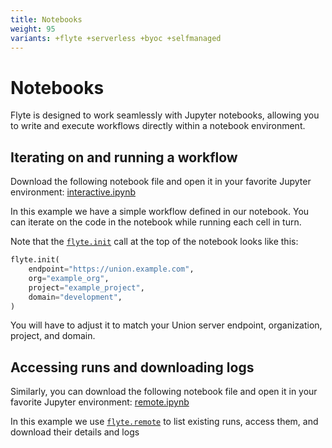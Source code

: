 ```yaml
---
title: Notebooks
weight: 95
variants: +flyte +serverless +byoc +selfmanaged
---
```


# Notebooks

Flyte is designed to work seamlessly with Jupyter notebooks, allowing you to write and execute workflows directly within a notebook environment.

## Iterating on and running a workflow

Download the following notebook file and open it in your favorite Jupyter environment: [interactive.ipynb](../_static/public/interactive.ipynb)

<!-- TODO: add back when working
{{< download "/_static/public/interactive.ipynb" "interactive.ipynb" >}}
-->

In this example we have a simple workflow defined in our notebook.
You can iterate on the code in the notebook while running each cell in turn.

Note that the [`flyte.init`](../api-reference/flyte-sdk/packages/flyte#init) call at the top of the notebook looks like this:

```python
flyte.init(
    endpoint="https://union.example.com",
    org="example_org",
    project="example_project",
    domain="development",
)
```

You will have to adjust it to match your Union server endpoint, organization, project, and domain.

## Accessing runs and downloading logs

Similarly, you can download the following notebook file and open it in your favorite Jupyter environment: [remote.ipynb](../_static/public/remote.ipynb)

<!-- TODO: add back when working
{{< download "/_static/public/remote.ipynb" "remote.ipynb" >}}
-->

In this example we use [`flyte.remote`](../api-reference/flyte-sdk/packages/flyte.remote) to list existing runs, access them, and download their details and logs


